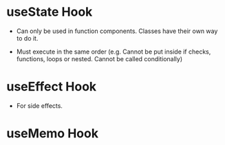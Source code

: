 # useState Hook
- Can only be used in function components. Classes have their own way to do it.

- Must execute in the same order (e.g. Cannot be put inside if checks, functions, loops or nested. Cannot be called conditionally)


# useEffect Hook
- For side effects.


# useMemo Hook

